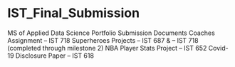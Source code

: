 # IST_Final_Submission
MS of Applied Data Science Portfolio Submission Documents
Coaches Assignment
– IST 718 
Superheroes Projects 
– IST 687 & 
– IST 718 (completed through milestone 2)
NBA Player Stats Project 
– IST 652 
Covid-19 Disclosure Paper 
– IST 618 
